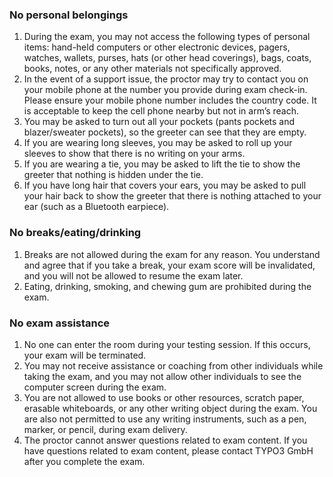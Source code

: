 ### No personal belongings

1. During the exam, you may not access the following types of personal items: hand-held computers or other electronic devices, pagers, watches, wallets, purses, hats (or other head coverings), bags, coats, books, notes, or any other materials not specifically approved.
2. In the event of a support issue, the proctor may try to contact you on your mobile phone at the number you provide during exam check-in. Please ensure your mobile phone number includes the country code. It is acceptable to keep the cell phone nearby but not in arm’s reach.
3. You may be asked to turn out all your pockets (pants pockets and blazer/sweater pockets), so the greeter can see that they are empty.
4. If you are wearing long sleeves, you may be asked to roll up your sleeves to show that there is no writing on your arms.
5. If you are wearing a tie, you may be asked to lift the tie to show the greeter that nothing is hidden under the tie.
6. If you have long hair that covers your ears, you may be asked to pull your hair back to show the greeter that there is nothing attached to your ear (such as a Bluetooth earpiece).

### No breaks/eating/drinking

1. Breaks are not allowed during the exam for any reason. You understand and agree that if you take a break, your exam score will be invalidated, and you will not be allowed to resume the exam later.
2. Eating, drinking, smoking, and chewing gum are prohibited during the exam.

### No exam assistance

1. No one can enter the room during your testing session. If this occurs, your exam will be terminated.
2. You may not receive assistance or coaching from other individuals while taking the exam, and you may not allow other individuals to see the computer screen during the exam.
3. You are not allowed to use books or other resources, scratch paper, erasable whiteboards, or any other writing object during the exam. You are also not permitted to use any writing instruments, such as a pen, marker, or pencil, during exam delivery.
4. The proctor cannot answer questions related to exam content. If you have questions related to exam content, please contact TYPO3 GmbH after you complete the exam.